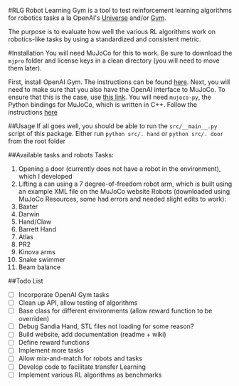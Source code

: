 #RLG
Robot Learning Gym is a tool to test reinforcement learning algorithms for robotics tasks a la OpenAI's [Universe](https://universe.openai.com/) and/or [Gym](https://gym.openai.com).

The purpose is to evaluate how well the various RL algorithms work on robotics-like tasks by using a standardized and consistent metric.

#Installation
You will need MuJoCo for this to work. Be sure to download the `mjpro` folder and license keys in a clean directory (you will need to move them later).

First, install OpenAI Gym. The instructions can be found [here](https://github.com/openai/gym#installation).
Next, you will need to make sure that you also have the OpenAI interface to MuJoCo. To ensure that this is the case, use [this link](https://github.com/openai/gym#mujoco).
You will need `mujoco-py`, the Python bindings for MuJoCo, which is written in C++. Follow the instructions [here](https://github.com/openai/mujoco-py#obtaining-the-binaries-and-license-key)

##Usage
If all goes well, you should be able to run the `src/__main__.py` script of this package.
Either run `python src/. hand` or `python src/. door` from the root folder

##Available tasks and robots
Tasks:
1. Opening a door (currently does not have a robot in the environment), which I developed
2. Lifting a can using a 7 degree-of-freedom robot arm, which is built using an example XML file on the MuJoCo website
Robots (downloaded using MuJoCo Resources, some had errors and needed slight edits to work):
1. Baxter
2. Darwin
3. Hand/Claw
4. Barrett Hand
5. Atlas
6. PR2
7. Kinova arms
8. Snake swimmer
9. Beam balance


##Todo List
- [ ] Incorporate OpenAI Gym tasks
- [ ] Clean up API, allow testing of algorithms
- [ ] Base class for different environments (allow reward function to be overriden)
- [ ] Debug Sandia Hand, STL files not loading for some reason?
- [ ] Build website, add documentation (readme + wiki)
- [ ] Define reward functions
- [ ] Implement more tasks
- [ ] Allow mix-and-match for robots and tasks
- [ ] Develop code to facilitate transfer Learning
- [ ] Implement various RL algorithms as benchmarks
